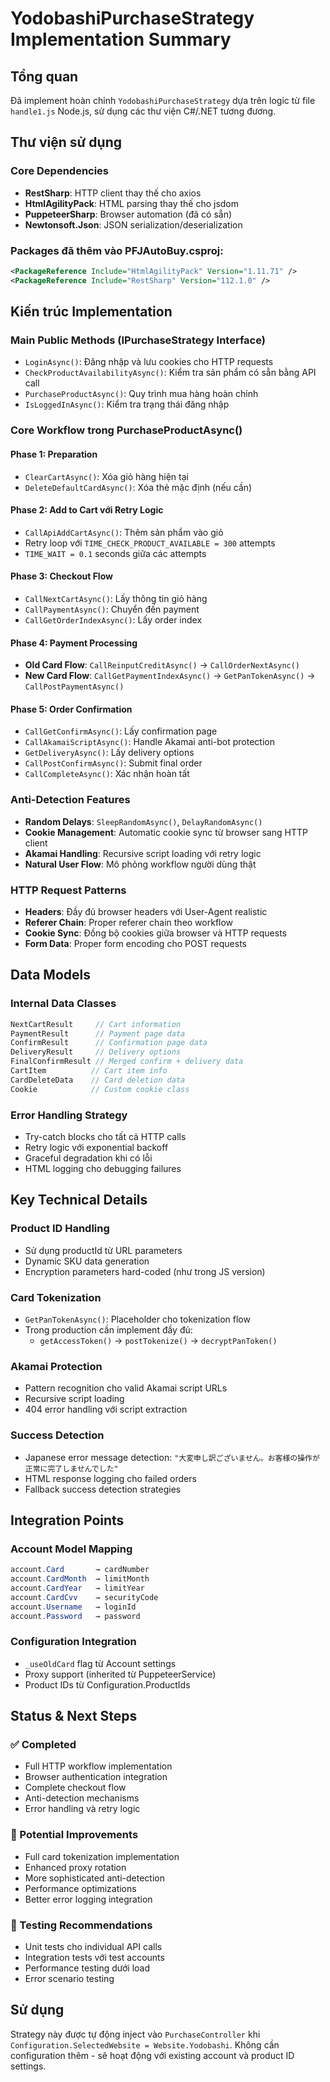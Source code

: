 # YodobashiPurchaseStrategy Implementation Summary

## Tổng quan
Đã implement hoàn chỉnh `YodobashiPurchaseStrategy` dựa trên logic từ file `handle1.js` Node.js, sử dụng các thư viện C#/.NET tương đương.

## Thư viện sử dụng

### Core Dependencies
- **RestSharp**: HTTP client thay thế cho axios
- **HtmlAgilityPack**: HTML parsing thay thế cho jsdom  
- **PuppeteerSharp**: Browser automation (đã có sẵn)
- **Newtonsoft.Json**: JSON serialization/deserialization

### Packages đã thêm vào PFJAutoBuy.csproj:
```xml
<PackageReference Include="HtmlAgilityPack" Version="1.11.71" />
<PackageReference Include="RestSharp" Version="112.1.0" />
```

## Kiến trúc Implementation

### Main Public Methods (IPurchaseStrategy Interface)
- `LoginAsync()`: Đăng nhập và lưu cookies cho HTTP requests
- `CheckProductAvailabilityAsync()`: Kiểm tra sản phẩm có sẵn bằng API call
- `PurchaseProductAsync()`: Quy trình mua hàng hoàn chỉnh 
- `IsLoggedInAsync()`: Kiểm tra trạng thái đăng nhập

### Core Workflow trong PurchaseProductAsync()

#### Phase 1: Preparation
- `ClearCartAsync()`: Xóa giỏ hàng hiện tại
- `DeleteDefaultCardAsync()`: Xóa thẻ mặc định (nếu cần)

#### Phase 2: Add to Cart với Retry Logic
- `CallApiAddCartAsync()`: Thêm sản phẩm vào giỏ
- Retry loop với `TIME_CHECK_PRODUCT_AVAILABLE = 300` attempts
- `TIME_WAIT = 0.1` seconds giữa các attempts

#### Phase 3: Checkout Flow
- `CallNextCartAsync()`: Lấy thông tin giỏ hàng
- `CallPaymentAsync()`: Chuyển đến payment
- `CallGetOrderIndexAsync()`: Lấy order index

#### Phase 4: Payment Processing
- **Old Card Flow**: `CallReinputCreditAsync()` → `CallOrderNextAsync()`
- **New Card Flow**: `CallGetPaymentIndexAsync()` → `GetPanTokenAsync()` → `CallPostPaymentAsync()`

#### Phase 5: Order Confirmation
- `CallGetConfirmAsync()`: Lấy confirmation page
- `CallAkamaiScriptAsync()`: Handle Akamai anti-bot protection
- `GetDeliveryAsync()`: Lấy delivery options
- `CallPostConfirmAsync()`: Submit final order
- `CallCompleteAsync()`: Xác nhận hoàn tất

### Anti-Detection Features
- **Random Delays**: `SleepRandomAsync()`, `DelayRandomAsync()`
- **Cookie Management**: Automatic cookie sync từ browser sang HTTP client
- **Akamai Handling**: Recursive script loading với retry logic
- **Natural User Flow**: Mô phỏng workflow người dùng thật

### HTTP Request Patterns
- **Headers**: Đầy đủ browser headers với User-Agent realistic
- **Referer Chain**: Proper referer chain theo workflow
- **Cookie Sync**: Đồng bộ cookies giữa browser và HTTP requests
- **Form Data**: Proper form encoding cho POST requests

## Data Models

### Internal Data Classes
```csharp
NextCartResult     // Cart information
PaymentResult      // Payment page data  
ConfirmResult      // Confirmation page data
DeliveryResult     // Delivery options
FinalConfirmResult // Merged confirm + delivery data
CartItem          // Cart item info
CardDeleteData    // Card deletion data
Cookie            // Custom cookie class
```

### Error Handling Strategy
- Try-catch blocks cho tất cả HTTP calls
- Retry logic với exponential backoff
- Graceful degradation khi có lỗi
- HTML logging cho debugging failures

## Key Technical Details

### Product ID Handling
- Sử dụng productId từ URL parameters
- Dynamic SKU data generation
- Encryption parameters hard-coded (như trong JS version)

### Card Tokenization 
- `GetPanTokenAsync()`: Placeholder cho tokenization flow
- Trong production cần implement đầy đủ:
  - `getAccessToken()` → `postTokenize()` → `decryptPanToken()`

### Akamai Protection
- Pattern recognition cho valid Akamai script URLs
- Recursive script loading
- 404 error handling với script extraction

### Success Detection
- Japanese error message detection: `"大変申し訳ございません。お客様の操作が正常に完了しませんでした"`
- HTML response logging cho failed orders
- Fallback success detection strategies

## Integration Points

### Account Model Mapping
```csharp
account.Card       → cardNumber
account.CardMonth  → limitMonth  
account.CardYear   → limitYear
account.CardCvv    → securityCode
account.Username   → loginId
account.Password   → password
```

### Configuration Integration
- `_useOldCard` flag từ Account settings
- Proxy support (inherited từ PuppeteerService)
- Product IDs từ Configuration.ProductIds

## Status & Next Steps

### ✅ Completed
- Full HTTP workflow implementation
- Browser authentication integration  
- Complete checkout flow
- Anti-detection mechanisms
- Error handling và retry logic

### 🔧 Potential Improvements
- Full card tokenization implementation
- Enhanced proxy rotation
- More sophisticated anti-detection
- Performance optimizations
- Better error logging integration

### 🧪 Testing Recommendations
- Unit tests cho individual API calls
- Integration tests với test accounts
- Performance testing dưới load
- Error scenario testing

## Sử dụng
Strategy này được tự động inject vào `PurchaseController` khi `Configuration.SelectedWebsite = Website.Yodobashi`. Không cần configuration thêm - sẽ hoạt động với existing account và product ID settings.
